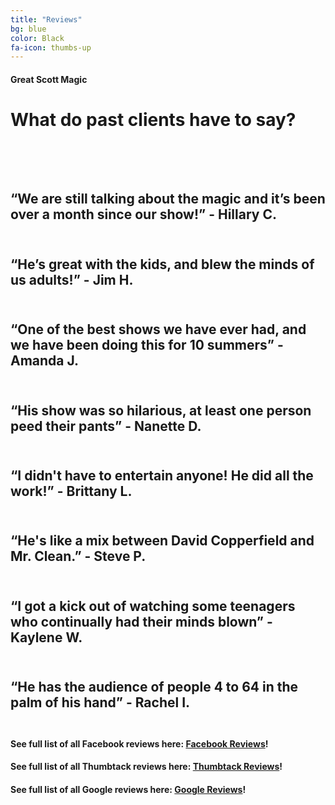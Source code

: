 ```yaml
---
title: "Reviews"
bg: blue
color: Black
fa-icon: thumbs-up
---
```


#### Great Scott Magic

# What do past clients have to say?<br><br><br>

## “We are still talking about the magic and it’s been over a month since our show!” - Hillary C.<br><br>
## “He’s great with the kids, and blew the minds of us adults!” - Jim H.<br><br>
## “One of the best shows we have ever had, and we have been doing this for 10 summers” - Amanda J.<br><br>
## “His show was so hilarious, at least one person peed their pants” - Nanette D.<br><br>
## “I didn't have to entertain anyone! He did all the work!” - Brittany L.<br><br>
## “He's like a mix between David Copperfield and Mr. Clean.” - Steve P.<br><br>
## “I got a kick out of watching some teenagers who continually had their minds blown” - Kaylene W.<br><br>
## “He has the audience of people 4 to 64 in the palm of his hand” - Rachel I.<br><br>


<!--Got some *killer app*, some *neat project*, a cool portfolio? Make an easy single-page site to show it all off. SinglePaged uses jekyll niceties to make a ***polished, modular, and beautiful* single page site**.-->

#### See full list of all Facebook reviews here: [Facebook Reviews](https://Facebook.com/scottchamberlainmagic/reviews)!

#### See full list of all Thumbtack reviews here: [Thumbtack Reviews](https://www.thumbtack.com/-Eagle-Mountain-UT/service/2475692)!

#### See full list of all Google reviews here: [Google Reviews](https://business.google.com/reviews/l/07297420346886679252?hl=en-US)!

<!--- Each vertical section is a markdown file in **_posts/** directory.
  * They're sorted by 'date'. (we don't use date anywhere, it only sorts)
- Each vertical section sets it's own **color**, **header icon** (or image), **title**, and easy-to-write markdown body.
- Only **two things** to edit:
  1. Edit `_config.yml` to set the site title, description, etc
  2. Add `_posts/*.md` to make each vertical section. Copy some examples and add the sections from your README.md for a fast start!
- Easy adding of **SEO terms**, **favicon** & such, and **google analytics token**.

Sound good? Let's go!

There are three way to get started: (links jump to that section)

1. Make a [**user homepage**](#setup-as-user-homepage) (or organization)
2. Make a [**standalone project**](#setup-as-standalone-project-page) page
3. Make a [site under an **existing project**](#setup-inside-existing-project)-->
